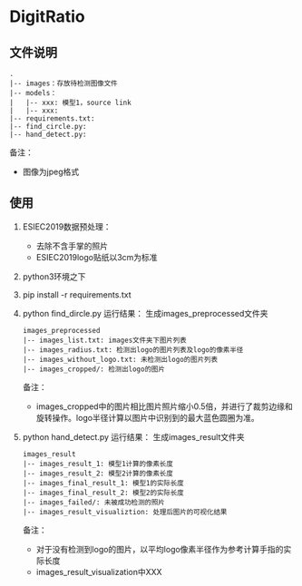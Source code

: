 # DigitRatio

## 文件说明

```shell
.
|-- images：存放待检测图像文件
|-- models：
|   |-- xxx: 模型1，source link
|   |-- xxx:
|-- requirements.txt:
|-- find_circle.py:
|-- hand_detect.py:
```

备注：

* 图像为jpeg格式

## 使用

1. ESIEC2019数据预处理：
    * 去除不含手掌的照片
    * ESIEC2019logo贴纸以3cm为标准

0. python3环境之下

0. pip install -r requirements.txt

0. python find_dircle.py
    运行结果：
    生成images_preprocessed文件夹

    ```shell
    images_preprocessed
    |-- images_list.txt: images文件夹下图片列表
    |-- images_radius.txt: 检测出logo的图片列表及logo的像素半径
    |-- images_without_logo.txt: 未检测出logo的图片列表
    |-- images_cropped/: 检测出logo的图片
    ```

    备注：
    * images_cropped中的图片相比图片照片缩小0.5倍，并进行了裁剪边缘和旋转操作。logo半径计算以图片中识别到的最大蓝色圆圈为准。

0. python hand_detect.py
    运行结果：
    生成images_result文件夹

    ```shell
    images_result
    |-- images_result_1: 模型1计算的像素长度
    |-- images_result_2: 模型2计算的像素长度
    |-- images_final_result_1: 模型1的实际长度
    |-- images_final_result_2: 模型2的实际长度
    |-- images_failed/: 未被成功检测的照片
    |-- images_result_visualiztion: 处理后图片的可视化结果
    ```

    备注：
    * 对于没有检测到logo的图片，以平均logo像素半径作为参考计算手指的实际长度
    * images_result_visualization中XXX
